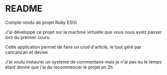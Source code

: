 # README
 Compte rendu de projet Ruby ESGI
 
 J'ai développé ce projet sur la machine virtuelle que vous nous aviez passer lors du premier cours.
 
 Cette application permet de faire un crud d'article, le tout géré par cancancan et devise
 
 J'ai voulu instaurer un systeme de commentaire mais je n'ai pas eu le temps étant donné que j'ai du recommencer le projet en 2h
 
 
 
  
 
 
